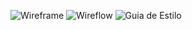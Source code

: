 ![Wireframe](https://github.com/andersondelfino/Kick-2024/assets/111386860/f764752b-28e9-44d1-92ae-8f7a94bbaa7d)
![Wireflow](https://github.com/andersondelfino/Kick-2024/assets/111386860/49c8ca33-2200-430d-b0ff-4d2bb69b262b)
![Guia de Estilo](https://github.com/andersondelfino/Kick-2024/assets/111386860/7b273314-eefb-4f89-925c-3c08289a1c1d)
